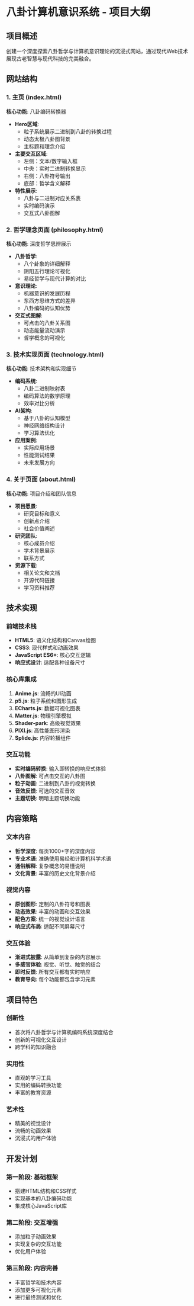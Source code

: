 # 八卦计算机意识系统 - 项目大纲

## 项目概述
创建一个深度探索八卦哲学与计算机意识理论的沉浸式网站，通过现代Web技术展现古老智慧与现代科技的完美融合。

## 网站结构

### 1. 主页 (index.html)
**核心功能**: 八卦编码转换器
- **Hero区域**: 
  - 粒子系统展示二进制到八卦的转换过程
  - 动态太极八卦图背景
  - 主标题和理念介绍
- **主要交互区域**:
  - 左侧：文本/数字输入框
  - 中央：实时二进制转换显示
  - 右侧：八卦符号输出
  - 底部：哲学含义解释
- **特性展示**:
  - 八卦与二进制对应关系表
  - 实时编码演示
  - 交互式八卦图解

### 2. 哲学理念页面 (philosophy.html)
**核心功能**: 深度哲学思辨展示
- **八卦哲学**:
  - 八个卦象的详细解释
  - 阴阳五行理论可视化
  - 易经哲学与现代计算的对比
- **意识理论**:
  - 机器意识的发展历程
  - 东西方思维方式的差异
  - 八卦编码的认知优势
- **交互式图解**:
  - 可点击的八卦关系图
  - 动态能量流动演示
  - 哲学概念的可视化

### 3. 技术实现页面 (technology.html)
**核心功能**: 技术架构和实现细节
- **编码系统**:
  - 八卦二进制映射表
  - 编码算法的数学原理
  - 效率对比分析
- **AI架构**:
  - 基于八卦的认知模型
  - 神经网络结构设计
  - 学习算法优化
- **应用案例**:
  - 实际应用场景
  - 性能测试结果
  - 未来发展方向

### 4. 关于页面 (about.html)
**核心功能**: 项目介绍和团队信息
- **项目愿景**:
  - 研究目标和意义
  - 创新点介绍
  - 社会价值阐述
- **研究团队**:
  - 核心成员介绍
  - 学术背景展示
  - 联系方式
- **资源下载**:
  - 相关论文和文档
  - 开源代码链接
  - 学习资料推荐

## 技术实现

### 前端技术栈
- **HTML5**: 语义化结构和Canvas绘图
- **CSS3**: 现代样式和动画效果
- **JavaScript ES6+**: 核心交互逻辑
- **响应式设计**: 适配各种设备尺寸

### 核心库集成
1. **Anime.js**: 流畅的UI动画
2. **p5.js**: 粒子系统和图形生成
3. **ECharts.js**: 数据可视化图表
4. **Matter.js**: 物理引擎模拟
5. **Shader-park**: 高级视觉效果
6. **PIXI.js**: 高性能图形渲染
7. **Splide.js**: 内容轮播组件

### 交互功能
- **实时编码转换**: 输入即转换的响应式体验
- **八卦图解**: 可点击交互的八卦图
- **粒子动画**: 二进制到八卦的视觉转换
- **音效反馈**: 可选的交互音效
- **主题切换**: 明暗主题切换功能

## 内容策略

### 文本内容
- **哲学深度**: 每页1000+字的深度内容
- **专业术语**: 准确使用易经和计算机科学术语
- **通俗解释**: 复杂概念的易懂说明
- **文化背景**: 丰富的历史文化背景介绍

### 视觉内容
- **原创图形**: 定制的八卦符号和图表
- **动态效果**: 丰富的动画和交互效果
- **配色方案**: 统一的视觉设计语言
- **响应式布局**: 适配不同屏幕尺寸

### 交互体验
- **渐进式披露**: 从简单到复杂的内容展示
- **多感官体验**: 视觉、听觉、触觉的结合
- **即时反馈**: 所有交互都有实时响应
- **教育导向**: 每个功能都包含学习元素

## 项目特色

### 创新性
- 首次将八卦哲学与计算机编码系统深度结合
- 创新的可视化交互设计
- 跨学科的知识融合

### 实用性
- 直观的学习工具
- 实用的编码转换功能
- 丰富的教育资源

### 艺术性
- 精美的视觉设计
- 流畅的动画效果
- 沉浸式的用户体验

## 开发计划

### 第一阶段: 基础框架
- 搭建HTML结构和CSS样式
- 实现基本的八卦编码功能
- 集成核心JavaScript库

### 第二阶段: 交互增强
- 添加粒子动画效果
- 实现复杂的交互功能
- 优化用户体验

### 第三阶段: 内容完善
- 丰富哲学和技术内容
- 添加更多可视化元素
- 进行最终测试和优化